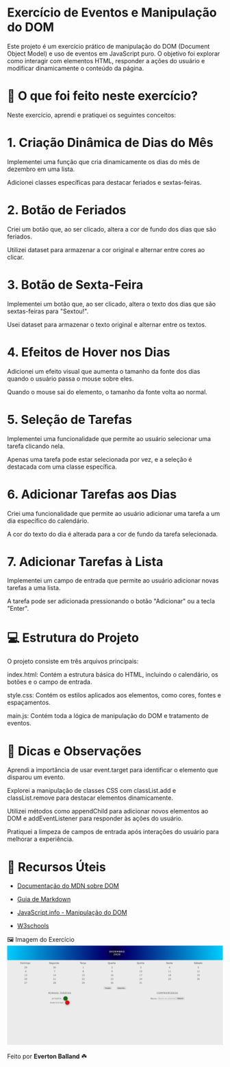 # Exercício de Eventos e Manipulação do DOM

Este projeto é um exercício prático de manipulação do DOM (Document Object Model) e uso de eventos em JavaScript puro. O objetivo foi explorar como interagir com elementos HTML, responder a ações do usuário e modificar dinamicamente o conteúdo da página.

# 🚀 O que foi feito neste exercício?
Neste exercício, aprendi e pratiquei os seguintes conceitos:

# 1. Criação Dinâmica de Dias do Mês
Implementei uma função que cria dinamicamente os dias do mês de dezembro em uma lista.

Adicionei classes específicas para destacar feriados e sextas-feiras.

# 2. Botão de Feriados
Criei um botão que, ao ser clicado, altera a cor de fundo dos dias que são feriados.

Utilizei dataset para armazenar a cor original e alternar entre cores ao clicar.

# 3. Botão de Sexta-Feira
Implementei um botão que, ao ser clicado, altera o texto dos dias que são sextas-feiras para "Sextou!".

Usei dataset para armazenar o texto original e alternar entre os textos.

# 4. Efeitos de Hover nos Dias
Adicionei um efeito visual que aumenta o tamanho da fonte dos dias quando o usuário passa o mouse sobre eles.

Quando o mouse sai do elemento, o tamanho da fonte volta ao normal.

# 5. Seleção de Tarefas
Implementei uma funcionalidade que permite ao usuário selecionar uma tarefa clicando nela.

Apenas uma tarefa pode estar selecionada por vez, e a seleção é destacada com uma classe específica.

# 6. Adicionar Tarefas aos Dias
Criei uma funcionalidade que permite ao usuário adicionar uma tarefa a um dia específico do calendário.

A cor do texto do dia é alterada para a cor de fundo da tarefa selecionada.

# 7. Adicionar Tarefas à Lista
Implementei um campo de entrada que permite ao usuário adicionar novas tarefas a uma lista.

A tarefa pode ser adicionada pressionando o botão "Adicionar" ou a tecla "Enter".

# 💻 Estrutura do Projeto
O projeto consiste em três arquivos principais:

index.html: Contém a estrutura básica do HTML, incluindo o calendário, os botões e o campo de entrada.

style.css: Contém os estilos aplicados aos elementos, como cores, fontes e espaçamentos.

main.js: Contém toda a lógica de manipulação do DOM e tratamento de eventos.

# 📌 Dicas e Observações
Aprendi a importância de usar event.target para identificar o elemento que disparou um evento.

Explorei a manipulação de classes CSS com classList.add e classList.remove para destacar elementos dinamicamente.

Utilizei métodos como appendChild para adicionar novos elementos ao DOM e addEventListener para responder às ações do usuário.

Pratiquei a limpeza de campos de entrada após interações do usuário para melhorar a experiência.

# 🌟 Recursos Úteis
- [Documentação do MDN sobre DOM](https://developer.mozilla.org/pt-BR/docs/Web/API/Document_Object_Model)

- [Guia de Markdown](https://www.markdownguide.org/)

- [JavaScript.info - Manipulação do DOM](https://www.markdownguide.org/)

- [W3schools](https://www.w3schools.com/js/js_htmldom_eventlistener.asp)

🖼️ Imagem do Exercício
![Tela do exercício](tela-do-exercicio.png)

Feito por **Everton Balland** ☘️
